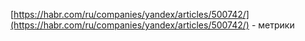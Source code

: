 [https://habr.com/ru/companies/yandex/articles/500742/](https://habr.com/ru/companies/yandex/articles/500742/) - метрики